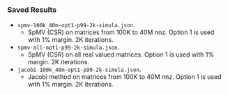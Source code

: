 ### Saved Results

- `spmv-100k_40m-opt1-p99-2k-simula.json`.
  - SpMV (CSR) on matrices from 100K to 40M nnz. Option 1 is used with 1% margin. 2K iterations.
- `spmv-all-opt1-p99-2k-simula.json`.
  - SpMV (CSR) on all real valued matrices. Option 1 is used with 1% margin. 2K iterations.
- `jacobi-100k_40m-opt1-p99-2k-simula.json`.
  - Jacobi method on matrices from 100K to 40M nnz. Option 1 is used with 1% margin. 2K iterations.
